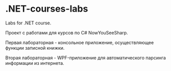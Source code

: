 # .NET-courses-labs
Labs for .NET course.

Проект с работами для курсов по C# NowYouSeeSharp.

Первая лабораторная - консольное приложение, осуществляющее функции записной книжки.

Вторая лабораторная - WPF-приложение для автоматического парсинга информации из интернета.
